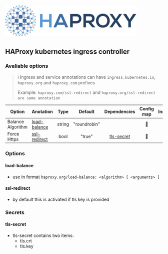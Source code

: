 # ![HAProxy](../assets/images/haproxy-weblogo-210x49.png "HAProxy")

## HAProxy kubernetes ingress controller

### Avaliable options

> :information_source: Ingress and service annotations can have `ingress.kubernetes.io`, `haproxy.org` and `haproxy.com` prefixes
>
> Example: `haproxy.com/ssl-redirect` and `haproxy.org/ssl-redirect are same annotation`

| Option        | Anotation | Type | Default | Dependencies | Config map | Ingress | Service | Example |
| - | - |:-:|:-:|:-:|:-:|:-:|:-:|:-:|
| Balance Algorithm | [load-balance](#load-balance) | string | "roundrobin" |  |:large_blue_circle:|:white_circle:|:large_blue_circle:||
| Force Https   | [ssl-redirect](#ssl-redirect) | bool | "true" | [tls-secret](#tls-secret) |:large_blue_circle:|:white_circle:|:white_circle:||

### Options

#### load-balance

- use in format  `haproxy.org/load-balance: <algorithm> [ <arguments> ]`

#### ssl-redirect

- by default this is activated if tls key is provided

### Secrets

#### tls-secret

- tls-secret contains two items:
  - tls.crt
  - tls.key